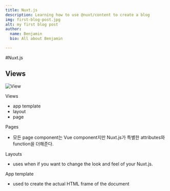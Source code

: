 ```yaml
---
title: Nuxt.js
description: Learning how to use @nuxt/content to create a blog
img: first-blog-post.jpg
alt: my first blog post
author:
  name: Benjamin
  bio: All about Benjamin

---
```



#Nuxt.js
## Views
![View](img/nuxtjsView.png)

Views
  - app template
  - layout
  - page

Pages
  - 모든 page component는 Vue component지만 Nuxt.js가 
특별한 attributes와 function을 더해준다. 
    
    
Layouts
  - uses when if you want to change the look and feel of your Nuxt.js.

App template
  - used to create the actual HTML frame of the document

